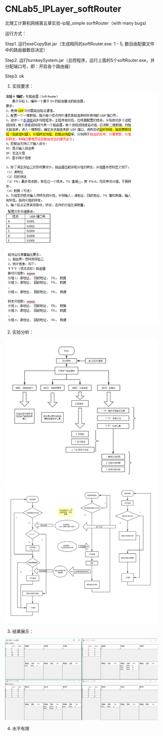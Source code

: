 # CNLab5_IPLayer_softRouter
北理工计算机网络第五章实验-ip层_simple sorftRouter（with many bugs)

运行方式：

Step1. 运行exeCopyBat.jar（生成相同的softRouter.exe: 1 - 5, 数目由配置文件中的路由器数目决定）

Step2. 运行turnkeySystem.jar（总控程序，运行上面的5个softRouter.exe，并分配端口号，即：开启各个路由器）

Step3. ok

1. 实验要求：

![image](https://github.com/ItsSoHardToIntitle/CNLab5_IPLayer_softRouter/blob/master/image/1.png)
![image](https://github.com/ItsSoHardToIntitle/CNLab5_IPLayer_softRouter/blob/master/image/2.png)

2. 实验分析：

![image](https://github.com/ItsSoHardToIntitle/CNLab5_IPLayer_softRouter/blob/master/image/%E8%A6%81%E6%B1%82%E5%88%86%E8%A7%A3%E5%9B%BE.jpg)
![image](https://github.com/ItsSoHardToIntitle/CNLab5_IPLayer_softRouter/blob/master/image/%E6%B5%81%E7%A8%8B%E5%9B%BE.jpg)

3. 结果展示：

![image](https://github.com/ItsSoHardToIntitle/CNLab5_IPLayer_softRouter/blob/master/image/3.png)

4. 水平有限
